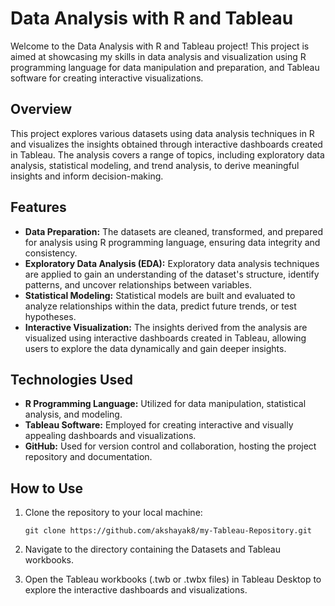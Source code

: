 
# Data Analysis with R and Tableau

Welcome to the Data Analysis with R and Tableau project! This project is aimed at showcasing my skills in data analysis and visualization using R programming language for data manipulation and preparation, and Tableau software for creating interactive visualizations.

## Overview

This project explores various datasets using data analysis techniques in R and visualizes the insights obtained through interactive dashboards created in Tableau. The analysis covers a range of topics, including exploratory data analysis, statistical modeling, and trend analysis, to derive meaningful insights and inform decision-making.

## Features

- **Data Preparation:** The datasets are cleaned, transformed, and prepared for analysis using R programming language, ensuring data integrity and consistency.
- **Exploratory Data Analysis (EDA):** Exploratory data analysis techniques are applied to gain an understanding of the dataset's structure, identify patterns, and uncover relationships between variables.
- **Statistical Modeling:** Statistical models are built and evaluated to analyze relationships within the data, predict future trends, or test hypotheses.
- **Interactive Visualization:** The insights derived from the analysis are visualized using interactive dashboards created in Tableau, allowing users to explore the data dynamically and gain deeper insights.

## Technologies Used

- **R Programming Language:** Utilized for data manipulation, statistical analysis, and modeling.
- **Tableau Software:** Employed for creating interactive and visually appealing dashboards and visualizations.
- **GitHub:** Used for version control and collaboration, hosting the project repository and documentation.

## How to Use

1. Clone the repository to your local machine:
   ```
   git clone https://github.com/akshayak8/my-Tableau-Repository.git
   ```

2. Navigate to the directory containing the Datasets and Tableau workbooks.

3. Open the Tableau workbooks (.twb or .twbx files) in Tableau Desktop to explore the interactive dashboards and visualizations.
